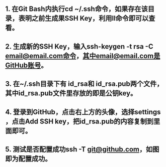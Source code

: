 ## 1. 在Git Bash内执行cd ~/.ssh命令，如果存在该目录，表明之前生成果SSH Key，利用ll命令即可以查看。
## 2. 生成新的SSH Key，输入ssh-keygen -t rsa -C email@email.com命令，其中email@email.com是GitHub账号。
## 3. 在~/.ssh目录下有 id_rsa和 id_rsa.pub两个文件，其中id_rsa.pub文件里存放的即是公钥key。
## 4. 登录到GitHub，点击右上方的头像，选择settings ，点击Add SSH key，把id_rsa.pub的内容复制到里面即可。
## 5. 测试是否配置成功ssh -T git@github.com，如图即为配置成功。
